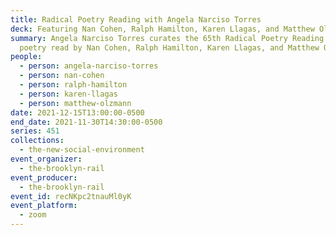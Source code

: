 ```yaml
---
title: Radical Poetry Reading with Angela Narciso Torres
deck: Featuring Nan Cohen, Ralph Hamilton, Karen Llagas, and Matthew Olzmann
summary: Angela Narciso Torres curates the 65th Radical Poetry Reading featuring
  poetry read by Nan Cohen, Ralph Hamilton, Karen Llagas, and Matthew Olzmann
people:
  - person: angela-narciso-torres
  - person: nan-cohen
  - person: ralph-hamilton
  - person: karen-llagas
  - person: matthew-olzmann
date: 2021-12-15T13:00:00-0500
end_date: 2021-11-30T14:30:00-0500
series: 451
collections:
  - the-new-social-environment
event_organizer:
  - the-brooklyn-rail
event_producer:
  - the-brooklyn-rail
event_id: recNKpc2tnauMl0yK
event_platform:
  - zoom
---
```

